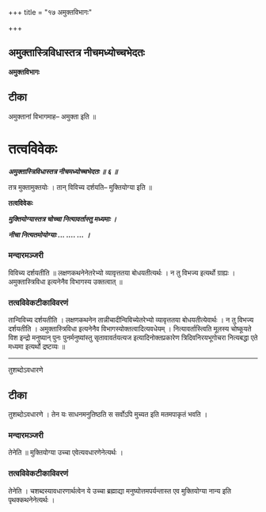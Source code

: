 +++
title = "१७ अमुक्तविभागः"

+++


## अमुक्तास्त्रिविधास्तत्र नीचमध्योच्चभेदतः

**अमुक्तविभागः**

## **टीका**

अमुक्तानां विभागमाह– अमुक्ता इति ॥

# तत्वविवेकः

***अमुक्तास्त्रिविधास्तत्र नीचमध्योच्चभेदतः ॥ ६ ॥***

तत्र मुक्तामुक्तयोः । तान् विविच्य दर्शयति– मुक्तियोग्या इति ॥

**तत्वविवेकः**

***मुक्तियोग्यास्तत्र चोच्चा नित्यावर्तास्तु मध्यमाः ।***

***नीचा नित्यतमोयोग्याः ... .... ... ।***

### **मन्दारमञ्जरी**

विविच्य दर्शयतीति ॥ लक्षणकथनेनेतरेभ्यो व्यावृत्ततया बोधयतीत्यर्थः । न तु विभज्य इत्यर्थो ग्राह्यः । अमुक्तास्त्रिविधा इत्यनेनैव विभागस्य उक्तत्वात् ॥

### **तत्वविवेकटीकाविवरणं** 

तान्विविच्य दर्शयतीति । लक्षणकथनेन तान्नीचादीन्विविच्येतरेभ्यो व्यावृत्ततया बोधयतीत्येवार्थः । न तु विभज्य दर्शयतीति । अमुक्तास्त्रिविधा इत्यनेनैव विभागस्योक्तत्वादित्यवधेयम् । नित्यावर्तास्त्विति मूलस्य चोष्कूयते विश इन्द्रो मनुष्यान् पुनः पुनर्मनुष्यांस्तु सृतावावर्तयत्यज इत्यादिनोक्तप्रकारेण त्रिदिवनिरयभूगोचरा नित्यबद्धा एते मध्यमा इत्यर्थो द्रष्टव्यः ॥

------------------------------------------------------------------------

तुशब्दोऽवधारणे

## **टीका**

तुशब्दोऽवधारणे । तेन यः साधनमनुतिष्ठति स सर्वोऽपि मुच्यत इति मतमपाकृतं भवति ।

### **मन्दारमञ्जरी**

तेनेति ॥ मुक्तियोग्या उच्चा एवेत्यवधारणेनेत्यर्थः ।

### **तत्वविवेकटीकाविवरणं** 

तेनेति । चशब्दस्यावधारणार्थत्वेन ये उच्चा ब्रह्माद्या मनुष्योत्तमपर्यन्तास्त एव मुक्तियोग्या नान्य इति पृथक्कथनेनेत्यर्थः ।


